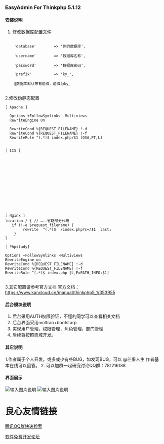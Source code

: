 ### EasyAdmin For Thinkphp 5.1.12

#### 安装说明
1. 修改数据库配置文件
```
   
    'database'        => '你的数据库',
    
    'username'        => '数据库名称',
   
    'password'        => '数据库密码',
    
    'prefix'          => 'ky_',
    
    @数据库默认带有前缀，前缀为ky_
    
```
2.修改伪静态配置
```
[ Apache ]
  
  Options +FollowSymlinks -Multiviews
  RewriteEngine On

  RewriteCond %{REQUEST_FILENAME} !-d
  RewriteCond %{REQUEST_FILENAME} !-f
  RewriteRule ^(.*)$ index.php/$1 [QSA,PT,L]
 

[ IIS ]
 
  
  
  
  
  
  
  
  
  
  
  
  

[ Nginx ]
location / { // …..省略部分代码
   if (!-e $request_filename) {
   		rewrite  ^(.*)$  /index.php?s=/$1  last;
    }
}

[ Phpstudy]
 
Options +FollowSymlinks -Multiviews
RewriteEngine on
RewriteCond %{REQUEST_FILENAME} !-d
RewriteCond %{REQUEST_FILENAME} !-f
RewriteRule ^(.*)$ index.php [L,E=PATH_INFO:$1]
 
```
3.其它配置请参考官方文档
官方文档：https://www.kancloud.cn/manual/thinkphp5_1/353955

#### 后台模块说明
1. 后台采用AUTH权限验证，不懂的同学可以查看相关文档
2. 后台界面采用moltran+bootstarp
3. 实现用户管理，权限管理，角色管理，部门管理
4. 后续将按照商城开发。

#### 其它说明
1.作者属于个人开发，或多或少有些BUG，如发现BUG，可以 @芒果人生 作者基本在线可以回答。
2. 可以加群一起研究讨论QQ群：781216188


#### 界面展示
![输入图片说明](https://gitee.com/uploads/images/2018/0511/184420_e0014c5a_1091193.png "1.png")
![输入图片说明](https://gitee.com/uploads/images/2018/0511/184431_69c52ec8_1091193.png "2.png")


 # 良心友情链接

[腾讯QQ群快速检索](http://u.720life.cn/s/8cf73f7c)

[软件免费开发论坛](http://u.720life.cn/s/bbb01dc0)